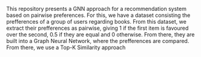 This repository presents a GNN approach for a recommendation system based on pairwise preferences. For this, we have a dataset consisting the prefferences of a group of users regarding books. 
From this dataset, we extract their prefferences as pairwise, giving 1 if the first item is favoured over the second, 0.5 if they are equal and 0 otherwise. 
From there, they are built into a Graph Neural Network, where the prefferences are compared. From there, we use a Top-K Similarity approach
